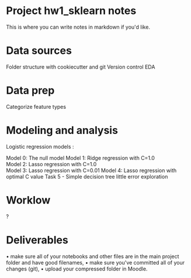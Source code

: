 # Project hw1_sklearn notes

 
This is where you can write notes in markdown if you'd like.

# Data sources
Folder structure with cookiecutter and git
Version control 
EDA

# Data prep

Categorize feature types 

# Modeling and analysis
Logistic regression models :

Model 0: The null model
Model 1: Ridge regression with C=1.0  
Model 2: Lasso regression with C=1.0  
Model 3: Lasso regression with C=0.01
Model 4: Lasso regression with optimal C value
Task 5 - Simple decision tree
little error exploration 

# Worklow

?
# Deliverables

•	make sure all of your notebooks and other files are in the main project folder and have good filenames,
•	make sure you've committed all of your changes (git),
•	upload your compressed folder in Moodle.
